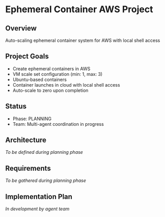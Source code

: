 # Ephemeral Container AWS Project

## Overview
Auto-scaling ephemeral container system for AWS with local shell access

## Project Goals
- Create ephemeral containers in AWS
- VM scale set configuration (min: 1, max: 3)
- Ubuntu-based containers
- Container launches in cloud with local shell access
- Auto-scale to zero upon completion

## Status
- Phase: PLANNING
- Team: Multi-agent coordination in progress

## Architecture
*To be defined during planning phase*

## Requirements
*To be gathered during planning phase*

## Implementation Plan
*In development by agent team*